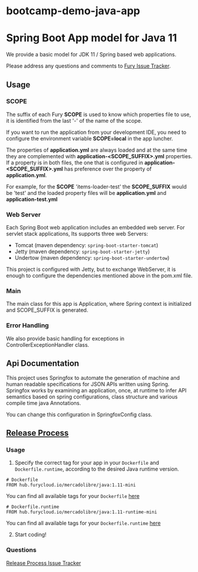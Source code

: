 # bootcamp-demo-java-app

# Spring Boot App model for Java 11

We provide a basic model for JDK 11 / Spring based web applications.

Please address any questions and comments to [Fury Issue Tracker](https://github.com/mercadolibre/fury/issues).

## Usage

### SCOPE

The suffix of each Fury **SCOPE** is used to know which properties file to use, it is identified from the last '-' of the name of the scope.

If you want to run the application from your development IDE, you need to configure the environment variable **SCOPE=local** in the app luncher.

The properties of **application.yml** are always loaded and at the same time they are complemented with **application-<SCOPE_SUFFIX>.yml** properties. If a property is in both files, the one that is configured in **application-<SCOPE_SUFFIX>.yml** has preference over the property of **application.yml**.

For example, for the **SCOPE** 'items-loader-test' the **SCOPE_SUFFIX** would be 'test' and the loaded property files will be **application.yml** and **application-test.yml**

### Web Server

Each Spring Boot web application includes an embedded web server. For servlet stack applications, Its supports three web Servers:
  * Tomcat (maven dependency: `spring-boot-starter-tomcat`)
  * Jetty (maven dependency: `spring-boot-starter-jetty`)
  * Undertow (maven dependency: `spring-boot-starter-undertow`)

This project is configured with Jetty, but to exchange WebServer, it is enough to configure the dependencies mentioned above in the pom.xml file.

### Main

The main class for this app is Application, where Spring context is initialized and SCOPE_SUFFIX is generated.

### Error Handling

We also provide basic handling for exceptions in ControllerExceptionHandler class.

## Api Documentation

This project uses Springfox to automate the generation of machine and human readable specifications for JSON APIs written using Spring. Springfox works by examining an application, once, at runtime to infer API semantics based on spring configurations, class structure and various compile time java Annotations.

You can change this configuration in SpringfoxConfig class.

## [Release Process](https://release-process.furycloud.io/#/)

### Usage

1. Specify the correct tag for your app in your `Dockerfile` and `Dockerfile.runtime`, according to the desired Java runtime version.

```
# Dockerfile
FROM hub.furycloud.io/mercadolibre/java:1.11-mini
```

You can find all available tags for your `Dockerfile` [here](https://github.com/mercadolibre/fury_java-mini#supported-tags)

```
# Dockerfile.runtime
FROM hub.furycloud.io/mercadolibre/java:1.11-runtime-mini
```

You can find all available tags for your `Dockerfile.runtime` [here](https://github.com/mercadolibre/fury_java-mini-runtime#supported-tags)

2. Start coding!

### Questions

[Release Process Issue Tracker](https://github.com/mercadolibre/fury_release-process/issues)

